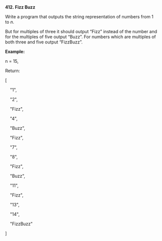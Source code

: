**412. Fizz Buzz**

Write a program that outputs the string representation of numbers from 1 to _n_.

But for multiples of three it should output “Fizz” instead of the number and for the multiples of five output “Buzz”. For numbers which are multiples of both three and five output “FizzBuzz”.

**Example:**

n = 15,

Return:

[

    "1",

    "2",

    "Fizz",

    "4",

    "Buzz",

    "Fizz",

    "7",

    "8",

    "Fizz",

    "Buzz",

    "11",

    "Fizz",

    "13",

    "14",

    "FizzBuzz"

]
